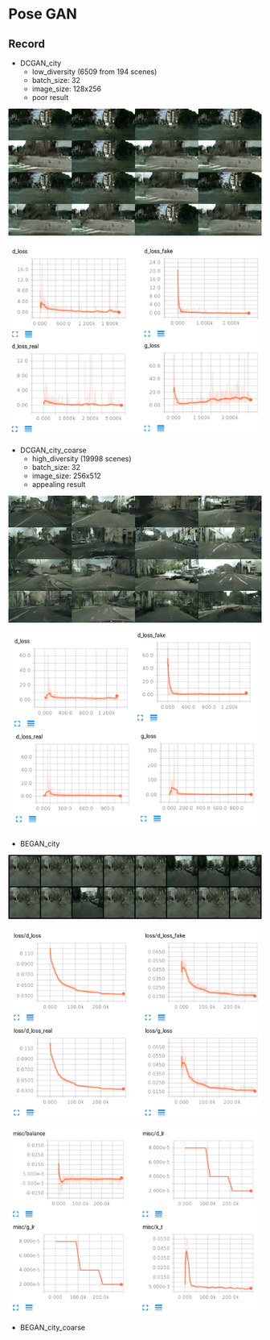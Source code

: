 # Pose GAN


## Record
- DCGAN_city
    - low_diversity (6509 from 194 scenes)
    - batch_size: 32
    - image_size: 128x256
    - poor result
    
![result](./assests/DCGAN_city/test_000000.png)

![log](./assests/DCGAN_city/tensorbaord_city.png)
- DCGAN_city_coarse
    - high_diversity (19998 scenes)
    - batch_size: 32
    - image_size: 256x512
    - appealing result
    
![result](./assests/DCGAN_city_coarse/test_000000.png)

![log](./assests/DCGAN_city_coarse/tensorbaord_city_coarse.png)
- BEGAN_city

![result](./assests/BEGAN_city/290500_G.png)

![result](./assests/BEGAN_city/tensorboard_city_scale.png)

![result](./assests/BEGAN_city/tensorboard_city_misc.png)
- BEGAN_city_coarse
